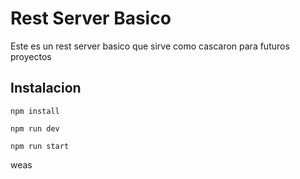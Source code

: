 # Rest Server Basico

Este es un rest server basico que sirve como cascaron para futuros proyectos

## Instalacion


    npm install

    npm run dev 

    npm run start

weas